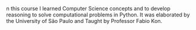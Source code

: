n this course I learned Computer Science concepts and to develop reasoning to solve computational problems in Python. It was elaborated by the University of São Paulo and Taught by Professor Fabio Kon.
